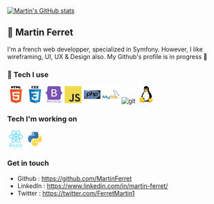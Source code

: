 [![Martin's GitHub stats](https://github-readme-stats.vercel.app/api?username=martinferret)](https://github.com/martinferret/github-readme-stats)

## 🤙 Martin Ferret

I'm a french web developper, specialized in Symfony. However, I like wireframing, UI, UX & Design also. My Github's profile is in progress :construction_worker:

###  🧰 Tech I use

<p class="align-left"><img src="https://raw.githubusercontent.com/devicons/devicon/master/icons/html5/html5-original-wordmark.svg" alt="html5" width="40" height="40"/>
<img src="https://raw.githubusercontent.com/devicons/devicon/master/icons/css3/css3-original-wordmark.svg" alt="css3" width="40" height="40"/> </a>
<img src="https://raw.githubusercontent.com/devicons/devicon/master/icons/bootstrap/bootstrap-plain-wordmark.svg" alt="bootstrap" width="40" height="40"/>
<img src="https://raw.githubusercontent.com/devicons/devicon/master/icons/javascript/javascript-original.svg" alt="javascript" width="40" height="40"/>
<img src="https://raw.githubusercontent.com/devicons/devicon/master/icons/php/php-original.svg" alt="php" width="40" height="40"/>
<img src="https://raw.githubusercontent.com/devicons/devicon/master/icons/mysql/mysql-original-wordmark.svg" alt="mysql" width="40" height="40"/>
<img src="https://www.vectorlogo.zone/logos/git-scm/git-scm-icon.svg" alt="git" width="40" height="40"/></a>
<img src="https://raw.githubusercontent.com/devicons/devicon/master/icons/linux/linux-original.svg" alt="linux" width="40" height="40"/> </p>


### Tech I'm working on

<p class="align-left"><img src="https://raw.githubusercontent.com/devicons/devicon/master/icons/react/react-original-wordmark.svg" alt="react" width="40" height="40"/>
<img src="https://raw.githubusercontent.com/devicons/devicon/master/icons/python/python-original.svg" alt="python" width="40" height="40"/> </p>

### Get in touch

- Github : https://github.com/MartinFerret
- LinkedIn : https://www.linkedin.com/in/martin-ferret/
- Twitter : https://twitter.com/FerretMartin1
